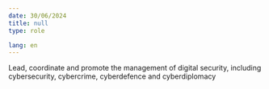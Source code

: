 ```yaml
---
date: 30/06/2024
title: null
type: role

lang: en
---
```


Lead, coordinate and promote the management of digital security, including cybersecurity,
cybercrime, cyberdefence and cyberdiplomacy
